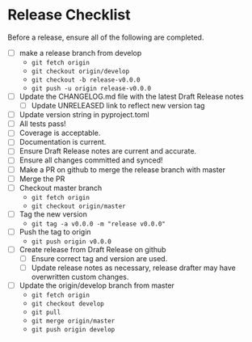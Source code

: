 # Release Checklist

Before a release, ensure all of the following are completed.

- [ ] make a release branch from develop
  - `git fetch origin`
  - `git checkout origin/develop`
  - `git checkout -b release-v0.0.0`
  - `git push -u origin release-v0.0.0`
- [ ] Update the CHANGELOG.md file with the latest Draft Release notes
  - [ ] Update UNRELEASED link to reflect new version tag
- [ ] Update version string in pyproject.toml
- [ ] All tests pass!
- [ ] Coverage is acceptable.
- [ ] Documentation is current.
- [ ] Ensure Draft Release notes are current and accurate.
- [ ] Ensure all changes committed and synced!
- [ ] Make a PR on github to merge the release branch with master
- [ ] Merge the PR
- [ ] Checkout master branch
  - `git fetch origin`
  - `git checkout origin/master`
- [ ] Tag the new version
  - `git tag -a v0.0.0 -m "release v0.0.0"`
- [ ] Push the tag to origin
  - `git push origin v0.0.0`
- [ ] Create release from Draft Release on github
  - [ ] Ensure correct tag and version are used.
  - [ ] Update release notes as necessary, release drafter may have overwritten custom changes.
- [ ] Update the origin/develop branch from master
  - `git fetch origin`
  - `git checkout develop`
  - `git pull`
  - `git merge origin/master`
  - `git push origin develop`
